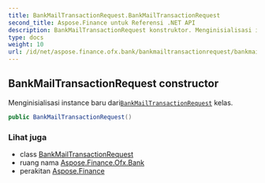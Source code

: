```yaml
---
title: BankMailTransactionRequest.BankMailTransactionRequest
second_title: Aspose.Finance untuk Referensi .NET API
description: BankMailTransactionRequest konstruktor. Menginisialisasi instance baru dariBankMailTransactionRequest kelas.
type: docs
weight: 10
url: /id/net/aspose.finance.ofx.bank/bankmailtransactionrequest/bankmailtransactionrequest/
---
```

## BankMailTransactionRequest constructor

Menginisialisasi instance baru dari[`BankMailTransactionRequest`](../) kelas.

```csharp
public BankMailTransactionRequest()
```

### Lihat juga

* class [BankMailTransactionRequest](../)
* ruang nama [Aspose.Finance.Ofx.Bank](../../bankmailtransactionrequest/)
* perakitan [Aspose.Finance](../../../)


